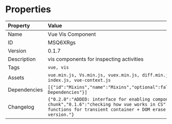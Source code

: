 

# Properties

| Property | Value |
| :--- | :--- |
| Name | Vue Vis Component |
| ID | MSQ6XRgs |
| Version | 0.1.7 |
| Description | vis components for inspecting activities |
| Tags | `vue, vis` |
| Assets | `vue.min.js, Vs.min.js, vuex.min.js, diff.min.js, diff2html.min.js, index.js, vue-context.js` |
| Dependencies | `[{"id":"Mixins","name":"Mixins","optional":false,"usage":"Modularising Dependencies"}]` |
| Changelog | `{"0.2.0":"ADDED: interface for enabling components per chunk","0.1.6":"checking how vue works in CS","0.1.5":"ADDED: helper functions for transient container + DOM erase.","0.1":"Initial version."}` |